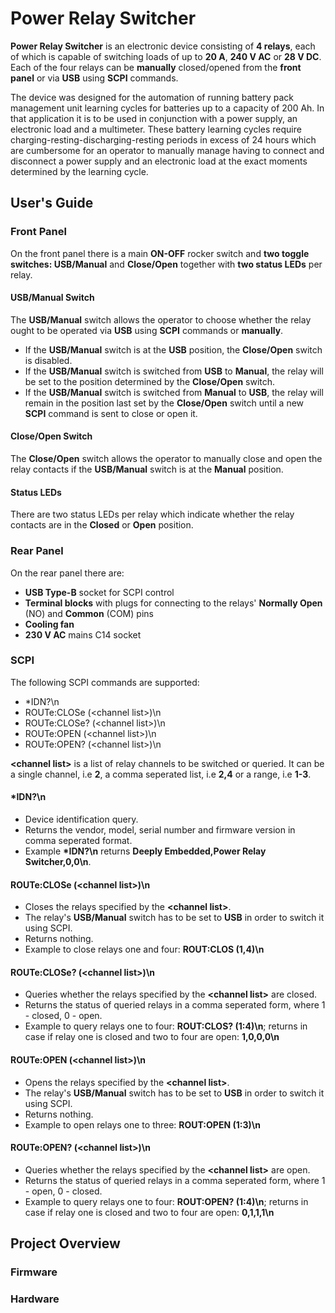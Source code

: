 # Power Relay Switcher

**Power Relay Switcher** is an electronic device consisting of **4 relays**, each of which is capable of switching loads of up to **20 A**, **240 V AC** or **28 V DC**. Each of the four relays can be **manually** closed/opened from the **front panel** or via **USB** using **SCPI** commands. 

The device was designed for the automation of running battery pack management unit learning cycles for batteries up to a capacity of 200 Ah. In that application it is to be used in conjunction with a power supply, an electronic load and a multimeter. These battery learning cycles require charging-resting-discharging-resting periods in excess of 24 hours which are cumbersome for an operator to manually manage having to connect and disconnect a power supply and an electronic load at the exact moments determined by the learning cycle.

## User's Guide

### Front Panel
On the front panel there is a main **ON-OFF** rocker switch and **two toggle switches: USB/Manual** and **Close/Open** together with **two status LEDs** per relay. 

#### USB/Manual Switch
The **USB/Manual** switch allows the operator to choose whether the relay ought to be operated via **USB** using **SCPI** commands or **manually**. 

- If the **USB/Manual** switch is at the **USB** position, the **Close/Open** switch is disabled. 
- If the **USB/Manual** switch is switched from **USB** to **Manual**, the relay will be set to the position determined by the **Close/Open** switch. 
- If the **USB/Manual** switch is switched from **Manual** to **USB**, the relay will remain in the position last set by the **Close/Open** switch until a new **SCPI** command is sent to close or open it.

#### Close/Open Switch
The **Close/Open** switch allows the operator to manually close and open the relay contacts if the **USB/Manual** switch is at the **Manual** position. 

#### Status LEDs
There are two status LEDs per relay which indicate whether the relay contacts are in the **Closed** or **Open** position. 

### Rear Panel
On the rear panel there are:
- **USB Type-B** socket for SCPI control
- **Terminal blocks** with plugs for connecting to the relays' **Normally Open** (NO) and **Common** (COM) pins
- **Cooling fan**
- **230 V AC** mains C14 socket

### SCPI
The following SCPI commands are supported:

- \*IDN?\n
- ROUTe:CLOSe (\<channel list\>)\n
- ROUTe:CLOSe? (\<channel list\>)\n
- ROUTe:OPEN (\<channel list\>)\n
- ROUTe:OPEN? (\<channel list\>)\n

**\<channel list\>** is a list of relay channels to be switched or queried. It can be a single channel, i.e **2**, a comma seperated list, i.e **2,4** or a range, i.e **1-3**.

#### \*IDN?\n
- Device identification query.
- Returns the vendor, model, serial number and firmware version in comma seperated format.
- Example **\*IDN?\n** returns **Deeply Embedded,Power Relay Switcher,0,0\n**.

#### ROUTe:CLOSe (\<channel list\>)\n
- Closes the relays specified by the **\<channel list\>**.
- The relay's **USB/Manual** switch has to be set to **USB** in order to switch it using SCPI.
- Returns nothing.
- Example to close relays one and four: **ROUT:CLOS (1,4)\n**

#### ROUTe:CLOSe? (\<channel list\>)\n
- Queries whether the relays specified by the **\<channel list\>** are closed.
- Returns the status of queried relays in a comma seperated form, where 1 - closed, 0 - open.
- Example to query relays one to four: **ROUT:CLOS? (1:4)\n**; returns in case if relay one is closed and two to four are open: **1,0,0,0\n**

#### ROUTe:OPEN (\<channel list\>)\n
- Opens the relays specified by the **\<channel list\>**. 
- The relay's **USB/Manual** switch has to be set to **USB** in order to switch it using SCPI.
- Returns nothing.
- Example to open relays one to three: **ROUT:OPEN (1:3)\n**

#### ROUTe:OPEN? (\<channel list\>)\n
- Queries whether the relays specified by the **\<channel list\>** are open.
- Returns the status of queried relays in a comma seperated form, where 1 - open, 0 - closed.
- Example to query relays one to four: **ROUT:OPEN? (1:4)\n**; returns in case if relay one is closed and two to four are open: **0,1,1,1\n**

## Project Overview

### Firmware

### Hardware
